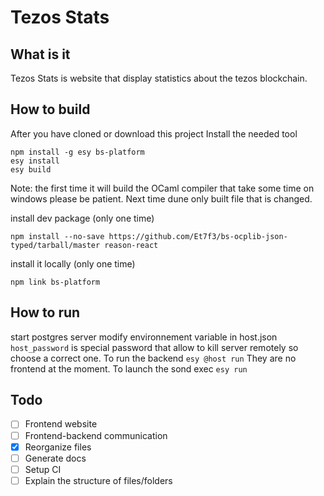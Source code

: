 # Tezos Stats

## What is it

Tezos Stats is website that display statistics about the tezos blockchain.

## How to build

After you have cloned or download this project
Install the needed tool

```
npm install -g esy bs-platform
esy install
esy build
```

Note: the first time it will build the OCaml compiler that take some time on windows please be patient. Next time dune only built file that is changed.


install dev package (only one time)
```
npm install --no-save https://github.com/Et7f3/bs-ocplib-json-typed/tarball/master reason-react
```

install it locally (only one time)
```
npm link bs-platform
```

## How to run

start postgres server
modify environnement variable in host.json
`host_password` is special password that allow to kill server remotely so choose a correct one.
To run the backend `esy @host run`
They are no frontend at the moment.
To launch the sond exec `esy run`


## Todo
- [ ] Frontend website
- [ ] Frontend-backend communication
- [x] Reorganize files
- [ ] Generate docs
- [ ] Setup CI
- [ ] Explain the structure of files/folders
